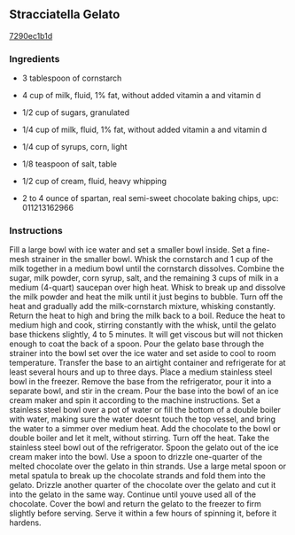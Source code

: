 ## Stracciatella Gelato

[7290ec1b1d](http://www.epicurious.com/recipes/food/views/stracciatella-gelato-393591)

### Ingredients

 - 3 tablespoon of cornstarch

 - 4 cup of milk, fluid, 1% fat, without added vitamin a and vitamin d

 - 1/2 cup of sugars, granulated

 - 1/4 cup of milk, fluid, 1% fat, without added vitamin a and vitamin d

 - 1/4 cup of syrups, corn, light

 - 1/8 teaspoon of salt, table

 - 1/2 cup of cream, fluid, heavy whipping

 - 2 to 4 ounce of spartan, real semi-sweet chocolate baking chips, upc: 011213162966

### Instructions

Fill a large bowl with ice water and set a smaller bowl inside. Set a fine-mesh strainer in the smaller bowl. Whisk the cornstarch and 1 cup of the milk together in a medium bowl until the cornstarch dissolves. Combine the sugar, milk powder, corn syrup, salt, and the remaining 3 cups of milk in a medium (4-quart) saucepan over high heat. Whisk to break up and dissolve the milk powder and heat the milk until it just begins to bubble. Turn off the heat and gradually add the milk-cornstarch mixture, whisking constantly. Return the heat to high and bring the milk back to a boil. Reduce the heat to medium high and cook, stirring constantly with the whisk, until the gelato base thickens slightly, 4 to 5 minutes. It will get viscous but will not thicken enough to coat the back of a spoon. Pour the gelato base through the strainer into the bowl set over the ice water and set aside to cool to room temperature. Transfer the base to an airtight container and refrigerate for at least several hours and up to three days. Place a medium stainless steel bowl in the freezer. Remove the base from the refrigerator, pour it into a separate bowl, and stir in the cream. Pour the base into the bowl of an ice cream maker and spin it according to the machine instructions. Set a stainless steel bowl over a pot of water or fill the bottom of a double boiler with water, making sure the water doesnt touch the top vessel, and bring the water to a simmer over medium heat. Add the chocolate to the bowl or double boiler and let it melt, without stirring. Turn off the heat. Take the stainless steel bowl out of the refrigerator. Spoon the gelato out of the ice cream maker into the bowl. Use a spoon to drizzle one-quarter of the melted chocolate over the gelato in thin strands. Use a large metal spoon or metal spatula to break up the chocolate strands and fold them into the gelato. Drizzle another quarter of the chocolate over the gelato and cut it into the gelato in the same way. Continue until youve used all of the chocolate. Cover the bowl and return the gelato to the freezer to firm slightly before serving. Serve it within a few hours of spinning it, before it hardens.